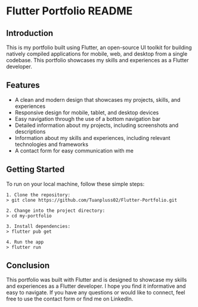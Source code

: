 # Flutter Portfolio README

## Introduction

This is my portfolio built using Flutter, an open-source UI toolkit for building natively compiled applications for mobile, web, and desktop from a single codebase. This portfolio showcases my skills and experiences as a Flutter developer.

## Features

- A clean and modern design that showcases my projects, skills, and experiences
- Responsive design for mobile, tablet, and desktop devices
- Easy navigation through the use of a bottom navigation bar
- Detailed information about my projects, including screenshots and descriptions
- Information about my skills and experiences, including relevant technologies and frameworks
- A contact form for easy communication with me

## Getting Started

To run on your local machine, follow these simple steps:
```
1. Clone the repository:
> git clone https://github.com/Tuanpluss02/Flutter-Portfolio.git

2. Change into the project directory:
> cd my-portfolio

3. Install dependencies:
> flutter pub get

4. Run the app
> flutter run 
```


## Conclusion

This portfolio was built with Flutter and is designed to showcase my skills and experiences as a Flutter developer. I hope you find it informative and easy to navigate. If you have any questions or would like to connect, feel free to use the contact form or find me on LinkedIn.
